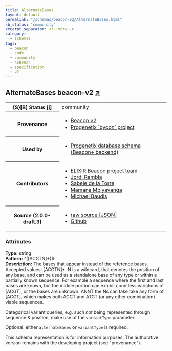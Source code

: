 ```yaml
---
title: AlternateBases
layout: default
permalink: "/schemas/beacon-v2/AlternateBases.html"
sb_status: "community"
excerpt_separator: <!--more-->
category:
  - schemas
tags:
  - beacon
  - code
  - community
  - schemas
  - specification
  - v2
---
```


<div id="schema-header-title">
  <h2>AlternateBases <span id="schema-header-title-project">beacon-v2 <a href="https://github.com/ga4gh-beacon/specification-v2-blocks" target="_BLANK">&nearr;</a></span> </h2>
</div>

<table id="schema-header-table">
<tr>
<th>{S}[B] Status <a href="https://schemablocks.org/about/sb-status-levels.html">[i]</a></th>
<td><div id="schema-header-status">community</div></td>
</tr>
<tr><th>Provenance</th><td><ul>
<li><a href="https://github.com/ga4gh-beacon/specification-v2">Beacon v2</a></li>
<li><a href="https://github.com/progenetix/bycon/">Progenetix `bycon` project</a></li>
</ul></td></tr>
<tr><th>Used by</th><td><ul>
<li><a href="https://github.com/progenetix/schemas/">Progenetix database schema (Beacon+ backend)</a></li>
</ul></td></tr>


<!--more-->
<tr><th>Contributors</th><td><ul>
<li><a href="https://beacon-project.io/categories/people.html">ELIXIR Beacon project team</a></li>
<li><a href="https://github.com/jrambla">Jordi Rambla</a></li>
<li><a href="https://github.com/sdelatorrep">Sabele de la Torre</a></li>
<li><a href="https://github.com/mamanambiya">Mamana Mbiyavanga</a></li>
<li><a href="https://orcid.org/0000-0002-9903-4248">Michael Baudis</a></li>
</ul></td></tr>
<tr><th>Source (2.0.0-draft.3)</th><td><ul>
<li><a href="current/AlternateBases.json" target="_BLANK">raw source [JSON]</a></li>
<li><a href="https://github.com/ga4gh-beacon/specification-v2-blocks/blob/master/schemas/AlternateBases.yaml" target="_BLANK">Github</a></li>
</ul></td></tr>
</table>

<div id="schema-attributes-title"><h3>Attributes</h3></div>

  
__Type:__ string  
__Pattern:__ ^([ACGTN]+)$  
__Description:__ The bases that appear instead of the reference bases. Accepted 
values: [ACGTN]*. N is a wildcard, that denotes the position of any 
base, and can be used as a standalone base of any type or within a 
partially known sequence. For example a sequence where the first and 
last bases are known, but the middle portion can exhibit countless 
variations of [ACGT], or the bases are unknown: ANNT the Ns can take 
take any form of [ACGT], which makes both ACCT and ATGT (or any 
other combination) viable sequences.

Categorical variant queries, e.g. such *not* being represented through 
sequence & position,  make use of the `variantType` parameter.

Optional: either `alternateBases` or `variantType` is required.
<div id="schema-footer">
This schema representation is for information purposes. The authorative 
version remains with the developing project (see "provenance").
</div>



